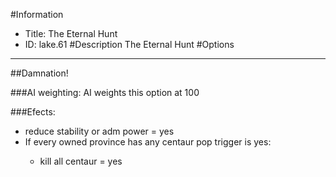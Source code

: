 #Information
 - Title: The Eternal Hunt
 - ID: lake.61
#Description
The Eternal Hunt
#Options

___
##Damnation!

###AI weighting:
AI weights this option at 100


###Efects:<ul><li>reduce stability or adm power = yes</li><li>If every owned province has any centaur pop trigger is yes:</li><ul><li>kill all centaur = yes</li></ul></ul>

